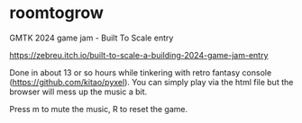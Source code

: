 # roomtogrow
GMTK 2024 game jam - Built To Scale entry 

https://zebreu.itch.io/built-to-scale-a-building-2024-game-jam-entry

Done in about 13 or so hours while tinkering with retro fantasy console (https://github.com/kitao/pyxel). You can simply play via the html file but the browser will mess up the music a bit.

Press m to mute the music, R to reset the game.
